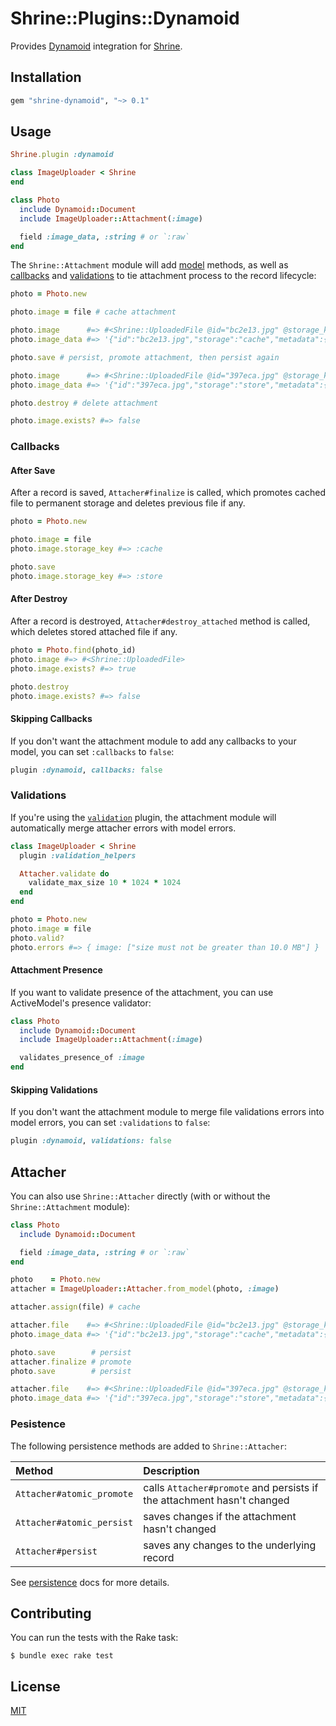# Shrine::Plugins::Dynamoid

Provides [Dynamoid] integration for [Shrine].

## Installation

```ruby
gem "shrine-dynamoid", "~> 0.1"
```

## Usage

```rb
Shrine.plugin :dynamoid
```
```rb
class ImageUploader < Shrine
end
```
```rb
class Photo
  include Dynamoid::Document
  include ImageUploader::Attachment(:image)

  field :image_data, :string # or `:raw`
end
```

The `Shrine::Attachment` module will add [model] methods, as well as
[callbacks](#callbacks) and [validations](#validations) to tie attachment
process to the record lifecycle:

```rb
photo = Photo.new

photo.image = file # cache attachment

photo.image      #=> #<Shrine::UploadedFile @id="bc2e13.jpg" @storage_key=:cache ...>
photo.image_data #=> '{"id":"bc2e13.jpg","storage":"cache","metadata":{...}}'

photo.save # persist, promote attachment, then persist again

photo.image      #=> #<Shrine::UploadedFile @id="397eca.jpg" @storage_key=:store ...>
photo.image_data #=> '{"id":"397eca.jpg","storage":"store","metadata":{...}}'

photo.destroy # delete attachment

photo.image.exists? #=> false
```

### Callbacks

#### After Save

After a record is saved, `Attacher#finalize` is called, which promotes cached
file to permanent storage and deletes previous file if any.

```rb
photo = Photo.new

photo.image = file
photo.image.storage_key #=> :cache

photo.save
photo.image.storage_key #=> :store
```

#### After Destroy

After a record is destroyed, `Attacher#destroy_attached` method is called,
which deletes stored attached file if any.

```rb
photo = Photo.find(photo_id)
photo.image #=> #<Shrine::UploadedFile>
photo.image.exists? #=> true

photo.destroy
photo.image.exists? #=> false
```

#### Skipping Callbacks

If you don't want the attachment module to add any callbacks to your model, you
can set `:callbacks` to `false`:

```rb
plugin :dynamoid, callbacks: false
```

### Validations

If you're using the [`validation`][validation] plugin, the attachment module
will automatically merge attacher errors with model errors.

```rb
class ImageUploader < Shrine
  plugin :validation_helpers

  Attacher.validate do
    validate_max_size 10 * 1024 * 1024
  end
end
```
```rb
photo = Photo.new
photo.image = file
photo.valid?
photo.errors #=> { image: ["size must not be greater than 10.0 MB"] }
```

#### Attachment Presence

If you want to validate presence of the attachment, you can use ActiveModel's
presence validator:

```rb
class Photo
  include Dynamoid::Document
  include ImageUploader::Attachment(:image)

  validates_presence_of :image
end
```

#### Skipping Validations

If you don't want the attachment module to merge file validations errors into
model errors, you can set `:validations` to `false`:

```rb
plugin :dynamoid, validations: false
```

## Attacher

You can also use `Shrine::Attacher` directly (with or without the
`Shrine::Attachment` module):

```rb
class Photo
  include Dynamoid::Document

  field :image_data, :string # or `:raw`
end
```
```rb
photo    = Photo.new
attacher = ImageUploader::Attacher.from_model(photo, :image)

attacher.assign(file) # cache

attacher.file    #=> #<Shrine::UploadedFile @id="bc2e13.jpg" @storage_key=:cache ...>
photo.image_data #=> '{"id":"bc2e13.jpg","storage":"cache","metadata":{...}}'

photo.save        # persist
attacher.finalize # promote
photo.save        # persist

attacher.file    #=> #<Shrine::UploadedFile @id="397eca.jpg" @storage_key=:store ...>
photo.image_data #=> '{"id":"397eca.jpg","storage":"store","metadata":{...}}'
```

### Pesistence

The following persistence methods are added to `Shrine::Attacher`:

| Method                    | Description                                                            |
| :-----                    | :----------                                                            |
| `Attacher#atomic_promote` | calls `Attacher#promote` and persists if the attachment hasn't changed |
| `Attacher#atomic_persist` | saves changes if the attachment hasn't changed                         |
| `Attacher#persist`        | saves any changes to the underlying record                             |

See [persistence] docs for more details.

## Contributing

You can run the tests with the Rake task:

```
$ bundle exec rake test
```

## License

[MIT](LICENSE.txt)

[Dynamoid]: https://github.com/Dynamoid/dynamoid
[Shrine]: https://github.com/shrinerb/shrine
[model]: https://github.com/shrinerb/shrine/blob/master/doc/plugins/model.md#readme
[validation]: https://github.com/shrinerb/shrine/blob/master/doc/plugins/validation.md#readme
[persistence]: https://github.com/shrinerb/shrine/blob/master/doc/plugins/persistence.md#readme
